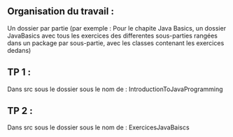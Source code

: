 

## Organisation du travail :
Un dossier par partie (par exemple : Pour le chapite Java Basics, un dossier JavaBasics avec tous les exercices des differentes sous-parties rangées dans un package par sous-partie, avec les classes contenant les exercices dedans)

## TP 1 :
Dans src sous le dossier sous le nom de : IntroductionToJavaProgramming

## TP 2 :
Dans src sous le dossier sous le nom de : ExercicesJavaBaiscs
